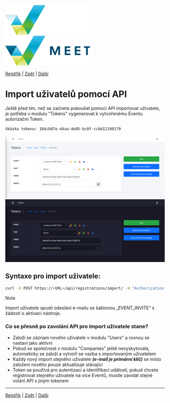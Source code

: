 [![MEET](../../_data/MEET_H_04.svg#gh-dark-mode-only "MEET")](../../README.md#gh-dark-mode-only)
[![MEET](../../_data/MEET_H_03.svg#gh-light-mode-only "MEET")](../../README.md#gh-light-mode-only)


[Rejstřík](../README.md) | [Zpět](0003.md) | [Další](0005.md)


# Import uživatelů pomocí API
Ještě před tím, než se začnete pokoušet pomocí API importovat uživatele, je potřeba v modulu "Tokens" vygenerovat k vytvořenému Eventu autorizační Token. 
```
Ukázka tokenu: 184cb07e-d4aa-4e05-bc0f-ccb612198179
```

![Tokeny](../../_data/screenshots/0006.png#gh-light-mode-only "")
![Tokeny](../../_data/screenshots/dark/0006.png#gh-dark-mode-only "")

## Syntaxe pro import uživatele:
```bash
curl -X POST https://<URL>/api/registrations/import/ -H "Authorization: Bearer <TOKEN_GENERATED_BY_ADMIN>" -d '[{"firstName": "Joe", "lastName": "Doe", "company": "NIX.CZ", "mail": "joe.doe@example.com", "asn": 6881, "countryCode": "CZ"} ]'
```
> [!NOTE]
> Import uživatele spustí odeslání e-mailu se šablonou „EVENT_INVITE“ s žádostí o aktivaci nástroje.

### Co se přesně po zavolání API pro import uživatele stane?

- Založí se záznam nového uživatele v modulu "Users" a rovnou se nastaví jako aktivní
- Pokud se společnost v modulu "Companies" ještě nevyskytovala, automaticky se založí a vytvoří se vazba s importovaným uživatelem
- Každý nový import stejného uživatele ***(e-mail je primární klíč)*** se místo založení nového pouze aktualizuje stávající
- Token se používá pro autentizaci a identifikaci události, pokud chcete registrovat stejného uživatele na více Eventů, musíte zavolat stejné volání API s jiným tokenem



---
[Rejstřík](../README.md) | [Zpět](0003.md) | [Další](0005.md)